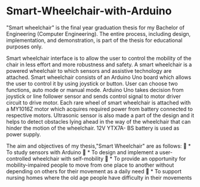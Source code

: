 # Smart-Wheelchair-with-Arduino
"Smart wheelchair" is the final year graduation thesis for my Bachelor of Engineering (Computer Engineering). The entire process, including design, implementation, and demonstration, is part of the thesis for educational purposes only.

Smart wheelchair interface is to allow the user to control the mobility of the chair in less effort and more robustness and safety. A smart wheelchair is a powered wheelchair to which sensors and assistive technology are attached. Smart wheelchair consists of an Arduino Uno board which allows the user to control it by using joystick or button. User can choose two functions, auto mode or manual mode. Arduino Uno takes decision from joystick or line follower sensor and sends control signal to motor driver circuit to drive motor. Each rare wheel of smart wheelchair is attached with a MY1016Z motor which acquires required power from battery connected to respective motors. Ultrasonic sensor is also made a part of the design and it helps to detect obstacles lying ahead in the way of the wheelchair that can hinder the motion of the wheelchair. 12V YTX7A- BS battery is used as power supply.

The aim and objectives of my thesis,"Smart Wheelchair" are as follows:
 * To study sensors with Arduino
 * To design and implement a user-controlled wheelchair with self-mobility
 * To provide an opportunity for mobility-impaired people to move from one place to
another without depending on others for their movement as a daily need
 * To support nursing homes where the old age people have difficulty in their
movements
